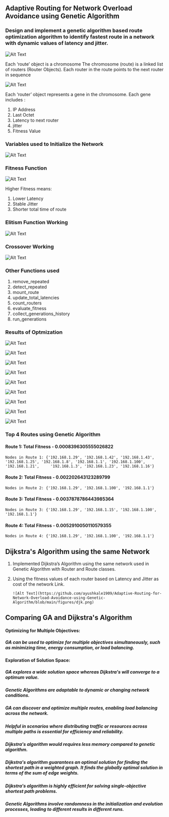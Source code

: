 ## Adaptive Routing for Network Overload Avoidance using Genetic Algorithm

### Design and implement a genetic algorithm based route optimization algorithm to identify fastest route in a network with dynamic values of latency and jitter.

![Alt Text](https://github.com/ayushkale1909/Adaptive-Routing-for-Network-Overload-Avoidance-using-Genetic-Algorithm/blob/main/figures/Route.png)

Each ‘route’ object is a chromosome
The chromosome (route) is a linked list of routers (Router Objects). 
Each router in the route points to the next router in sequence

![Alt Text](https://github.com/ayushkale1909/Adaptive-Routing-for-Network-Overload-Avoidance-using-Genetic-Algorithm/blob/main/figures/rr.png)

Each ‘router’ object represents a gene in the chromosome. 
Each gene includes : 
1. IP Address 
2. Last Octet
3. Latency to next router
4. jitter
5. Fitness Value

### Variables used to Initialize the Network 

![Alt Text](https://github.com/ayushkale1909/Adaptive-Routing-for-Network-Overload-Avoidance-using-Genetic-Algorithm/blob/main/figures/Initializing%20the%20Network.png)

### Fitness Function 

![Alt Text](https://github.com/ayushkale1909/Adaptive-Routing-for-Network-Overload-Avoidance-using-Genetic-Algorithm/blob/main/figures/Fitness_of_a_route%20.png)

Higher Fitness means: 

1. Lower Latency
2. Stable Jitter
3. Shorter total time of route

### Elitism Function Working 

![Alt Text](https://github.com/ayushkale1909/Adaptive-Routing-for-Network-Overload-Avoidance-using-Genetic-Algorithm/blob/main/figures/elitism.png)

### Crossover Working 

![Alt Text](https://github.com/ayushkale1909/Adaptive-Routing-for-Network-Overload-Avoidance-using-Genetic-Algorithm/blob/main/figures/GA.png)

### Other Functions used 

1. remove_repeated 
2. detect_repeated
3. mount_route
4. update_total_latencies
5. count_routers
6. evaluate_fitness
7. collect_generations_history
8. run_generations

### Results of Optmization 

![Alt Text](https://github.com/ayushkale1909/Adaptive-Routing-for-Network-Overload-Avoidance-using-Genetic-Algorithm/blob/main/figures/Route%201.png)

![Alt Text](https://github.com/ayushkale1909/Adaptive-Routing-for-Network-Overload-Avoidance-using-Genetic-Algorithm/blob/main/figures/Route%201.png)

![Alt Text](https://github.com/ayushkale1909/Adaptive-Routing-for-Network-Overload-Avoidance-using-Genetic-Algorithm/blob/main/figures/R3.png)

![Alt Text](https://github.com/ayushkale1909/Adaptive-Routing-for-Network-Overload-Avoidance-using-Genetic-Algorithm/blob/main/figures/r7.png)

![Alt Text](https://github.com/ayushkale1909/Adaptive-Routing-for-Network-Overload-Avoidance-using-Genetic-Algorithm/blob/main/figures/r8.png)

![Alt Text](https://github.com/ayushkale1909/Adaptive-Routing-for-Network-Overload-Avoidance-using-Genetic-Algorithm/blob/main/figures/fr1.png)

![Alt Text](https://github.com/ayushkale1909/Adaptive-Routing-for-Network-Overload-Avoidance-using-Genetic-Algorithm/blob/main/figures/fr2.png)

![Alt Text](https://github.com/ayushkale1909/Adaptive-Routing-for-Network-Overload-Avoidance-using-Genetic-Algorithm/blob/main/figures/fr3.png)

![Alt Text](https://github.com/ayushkale1909/Adaptive-Routing-for-Network-Overload-Avoidance-using-Genetic-Algorithm/blob/main/figures/fr8.png)

### Top 4 Routes using Genetic Algorithm 

#### Route 1: Total Fitness - 0.0008396305555026822
    Nodes in Route 1: {'192.168.1.29', '192.168.1.42', '192.168.1.43', '192.168.1.25', '192.168.1.8', '192.168.1.1', '192.168.1.100', '192.168.1.21',     '192.168.1.3', '192.168.1.23', '192.168.1.16'}

#### Route 2: Total Fitness - 0.002202643123289799
    Nodes in Route 2: {'192.168.1.29', '192.168.1.100', '192.168.1.1'}

#### Route 3: Total Fitness - 0.0037878786443985364
    Nodes in Route 3: {'192.168.1.29', '192.168.1.15', '192.168.1.100', '192.168.1.1'}

#### Route 4: Total Fitness - 0.0052910050110579355
    Nodes in Route 4: {'192.168.1.29', '192.168.1.100', '192.168.1.1'}

## Dijkstra's Algorithm using the same Network 

 1. Implemented Dijkstra’s Algorithm using the same network used in Genetic Algorithm with Router and Route classes. 
 
 2. Using the fitness values of each router based on Latency and Jitter as cost of the network Link. 

        ![Alt Text](https://github.com/ayushkale1909/Adaptive-Routing-for-Network-Overload-Avoidance-using-Genetic-Algorithm/blob/main/figures/djk.png)

## Comparing GA and Dijkstra's Algorithm 

#### Optimizing for Multiple Objectives:
##### GA can be used to optimize for multiple objectives simultaneously, such as minimizing time, energy consumption, or load balancing.
#### Exploration of Solution Space:
##### GA explores a wide solution space whereas  Dijkstra's will converge to a optimum value. 

##### Genetic Algorithms are adaptable to dynamic or changing network conditions. 
##### GA can discover and optimize multiple routes, enabling load balancing across the network.
##### Helpful in scenarios where distributing traffic or resources across multiple paths is essential for efficiency and reliability.

##### Dijkstra's algorithm would requires less memory compared to genetic algorithm.
##### Dijkstra's algorithm guarantees an optimal solution for finding the shortest path in a weighted graph. It finds the globally optimal solution in terms of the sum of edge weights.
##### Dijkstra's algorithm is highly efficient for solving single-objective shortest path problems.
##### Genetic Algorithms involve randomness in the initialization and evolution processes, leading to different results in different runs.

